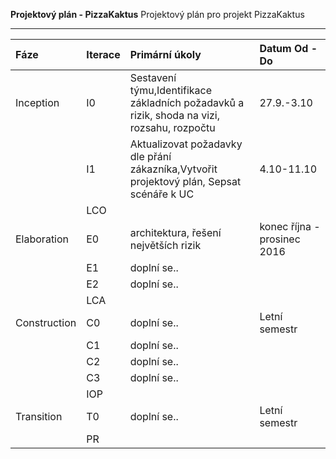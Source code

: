 
**Projektový plán - PizzaKaktus**
Projektový plán pro projekt PizzaKaktus

--------------

<table><thead>
<tr>
<th align="left">Fáze</th>
<th align="left">Iterace</th>
<th align="left">Primární úkoly</th>
<th align="left">Datum Od - Do</th>
</tr>
</thead><tbody>
<tr>
<td align="left">Inception</td>
<td align="left">I0</td>
<td align="left">Sestavení týmu,Identifikace základních požadavků a rizik, shoda na vizi, rozsahu, rozpočtu</td>
<td align="left">27.9.-3.10</td>
</tr>
<tr>
<td align="left"></td>
<td align="left">I1</td>
<td align="left">Aktualizovat požadavky dle přání zákazníka,Vytvořit projektový plán, Sepsat scénáře k UC</td>
<td align="left">4.10-11.10</td>
</tr>
<tr>
<td align="left"></td>
<td align="left">LCO</td>
<td align="left"></td>
<td align="left"></td>
</tr>
<tr>
<td align="left">Elaboration</td>
<td align="left">E0</td>
<td align="left">architektura, řešení největších rizik</td>
<td align="left">konec října - prosinec 2016</td>
</tr>
<tr>
<td align="left"></td>
<td align="left">E1</td>
<td align="left">doplní se..</td>
<td align="left"></td>
</tr>
<tr>
<td align="left"></td>
<td align="left">E2</td>
<td align="left">doplní se..</td>
<td align="left"></td>
</tr>
<tr>
<td align="left"></td>
<td align="left">LCA</td>
<td align="left"></td>
<td align="left"></td>
</tr>
<tr>
<td align="left">Construction</td>
<td align="left">C0</td>
<td align="left">doplní se..</td>
<td align="left">Letní semestr</td>
</tr>
<tr>
<td align="left"></td>
<td align="left">C1</td>
<td align="left">doplní se..</td>
<td align="left"></td>
</tr>
<tr>
<td align="left"></td>
<td align="left">C2</td>
<td align="left">doplní se..</td>
<td align="left"></td>
</tr>
<tr>
<td align="left"></td>
<td align="left">C3</td>
<td align="left">doplní se..</td>
<td align="left"></td>
</tr>
<tr>
<td align="left"></td>
<td align="left">IOP</td>
<td align="left"></td>
<td align="left"></td>
</tr>
<tr>
<td align="left">Transition</td>
<td align="left">T0</td>
<td align="left">doplní se..</td>
<td align="left">Letní semestr</td>
</tr>
<tr>
<td align="left"></td>
<td align="left">PR</td>
<td align="left"></td>
<td align="left"></td>
</tr>
</tbody></table>
